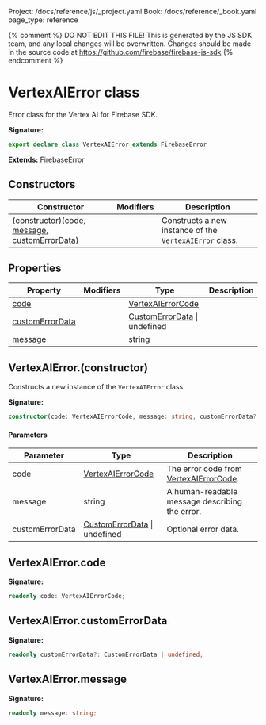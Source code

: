 Project: /docs/reference/js/_project.yaml
Book: /docs/reference/_book.yaml
page_type: reference

{% comment %}
DO NOT EDIT THIS FILE!
This is generated by the JS SDK team, and any local changes will be
overwritten. Changes should be made in the source code at
https://github.com/firebase/firebase-js-sdk
{% endcomment %}

# VertexAIError class
Error class for the Vertex AI for Firebase SDK.

<b>Signature:</b>

```typescript
export declare class VertexAIError extends FirebaseError 
```
<b>Extends:</b> [FirebaseError](./util.firebaseerror.md#firebaseerror_class)

## Constructors

|  Constructor | Modifiers | Description |
|  --- | --- | --- |
|  [(constructor)(code, message, customErrorData)](./vertexai-preview.vertexaierror.md#vertexaierrorconstructor) |  | Constructs a new instance of the <code>VertexAIError</code> class. |

## Properties

|  Property | Modifiers | Type | Description |
|  --- | --- | --- | --- |
|  [code](./vertexai-preview.vertexaierror.md#vertexaierrorcode) |  | [VertexAIErrorCode](./vertexai-preview.md#vertexaierrorcode) |  |
|  [customErrorData](./vertexai-preview.vertexaierror.md#vertexaierrorcustomerrordata) |  | [CustomErrorData](./vertexai-preview.customerrordata.md#customerrordata_interface) \| undefined |  |
|  [message](./vertexai-preview.vertexaierror.md#vertexaierrormessage) |  | string |  |

## VertexAIError.(constructor)

Constructs a new instance of the `VertexAIError` class.

<b>Signature:</b>

```typescript
constructor(code: VertexAIErrorCode, message: string, customErrorData?: CustomErrorData | undefined);
```

#### Parameters

|  Parameter | Type | Description |
|  --- | --- | --- |
|  code | [VertexAIErrorCode](./vertexai-preview.md#vertexaierrorcode) | The error code from [VertexAIErrorCode](./vertexai-preview.md#vertexaierrorcode)<!-- -->. |
|  message | string | A human-readable message describing the error. |
|  customErrorData | [CustomErrorData](./vertexai-preview.customerrordata.md#customerrordata_interface) \| undefined | Optional error data. |

## VertexAIError.code

<b>Signature:</b>

```typescript
readonly code: VertexAIErrorCode;
```

## VertexAIError.customErrorData

<b>Signature:</b>

```typescript
readonly customErrorData?: CustomErrorData | undefined;
```

## VertexAIError.message

<b>Signature:</b>

```typescript
readonly message: string;
```
